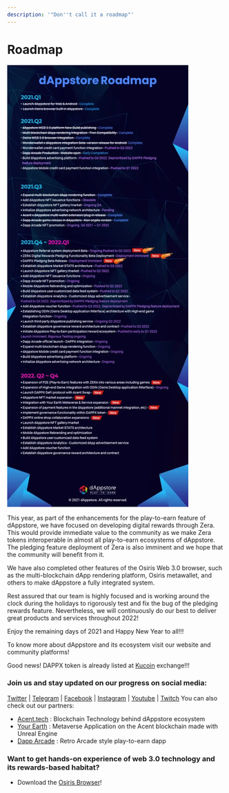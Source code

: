 ```yaml
---
description: '"Don''t call it a roadmap"'
---
```


# Roadmap

![](.gitbook/assets/roadmap_2021-2022.webp)

This year, as part of the enhancements for the play-to-earn feature of dAppstore, we have focused on developing digital rewards through Zera. This would provide immediate value to the community as we make Zera tokens interoperable in almost all play-to-earn ecosystems of dAppstore. The pledging feature deployment of Zera is also imminent and we hope that the community will benefit from it.

We have also completed other features of the Osiris Web 3.0 browser, such as the multi-blockchain dApp rendering platform, Osiris metawallet, and others to make dAppstore a fully integrated system.

Rest assured that our team is highly focused and is working around the clock during the holidays to rigorously test and fix the bug of the pledging rewards feature. Nevertheless, we will continuously do our best to deliver great products and services throughout 2022!

Enjoy the remaining days of 2021 and Happy New Year to all!!!

To know more about dAppstore and its ecosystem visit our website and community platforms!

Good news! DAPPX token is already listed at [Kucoin](https://www.kucoin.com/ko/trade/DAPPX-USDT) exchange!!!

### Join us and stay updated on our progress on social media:
[Twitter](https://twitter.com/d_appstore) | [Telegram](https://t.me/dAppstoreOfficial) | [Facebook](https://www.facebook.com/dAppstoreUniverse) | [Instagram](https://www.instagram.com/dappstore_official/) | [Youtube](https://www.youtube.com/channel/UCiUTNVa9IXRy7j5cIi-QYxA) | [Twitch](https://www.twitch.tv/dappstore)
You can also check out our partners:
* [Acent.tech](https://acent.tech/) : Blockchain Technology behind dAppstore ecosystem
* [Your Earth](https://yourearth.io/) : Metaverse Application on the Acent blockchain made with Unreal Engine
* [Dapp Arcade](https://dapparcade.io/) : Retro Arcade style play-to-earn dapp

### Want to get hands-on experience of web 3.0 technology and its rewards-based habitat?
* Download the [Osiris Browser](https://acent.tech/)!



<!-- 
_Updated on October 11, 2022_

### Finally, it's a roadmap not a to-do list.

Crypto moves fast, and we move fast too.

Pivoting is a way of life.

That means that we don’t publicly commit to specific timelines, so we can organize our development priorities based on market changes and developer resources.

![](<.gitbook/assets/2022 Q4.png>)

{% hint style="info" %}
Due to considerations of security and confidentiality, some items are not included in the ‘Cooking In’ section.
{% endhint %}

### Ongoing/Recurring

* Regular new Farms and Syrup Pools&#x20;
* Farm Auctions\
  [Recently upgraded to a new format](https://medium.com/pancakeswap/reinventing-recipe-new-updates-to-pancakeswap-farm-auctions-2ade3a0283b3?source=collection\_home---4------3-----------------------)
* UI/UX, Bug Fixes, Product Upgrades

### Cooking in Q4

* Multichain\
  AcentSwap is expanding to more blockchains
* Trading Product Upgrade
  * New swap router to improve capital efficiency and trading experience
  * Market-maker integration

### Done

#### Trade

* Stablecoin Swap
* Zap - Provide liquidity in one click
* Perpetual Trading
* Limit Orders
* Charts & other trading features on-site
* Migration to Exchange V2 (exchange, liquidity, farms)
* Pancake Bridge
* Token Risks Scanning
* Multichain Swap & Liquidity

#### Earn

* ADE Staking
  * Fixed-term Staking
  * ADE Side Pool - Flexible ADE staking on the side of locked staking
* Fixed-Term Staking Benefits&#x20;
  * vADE, weighted voting power
  * bADE, farm yield booster
  * Events with well-known projects
* Farms
* Crosschain Farming
* Syrup Pools
* Syrup Pool Farm Boosts
* Auto-compounding ADE-ADE Syrup Pool
* APR/APY Calculator v3
* Harvest all function

#### Win

* Lottery v2
* Prediction v0.2\
  Duo currency with ACE and ADE\
  with Chainlink Price Chart and Chainlink Keepers
* Team Battle (Trading Comps as a Service)
* Pottery\
  Lottery by staking\
  New Pottery cohort every month

#### Site Upgrades / ADE / Other Products

* Mobile-first navigation & site overhaul
* Analytics: Info site
* PCS Mini-Program in Acent App
 -->
